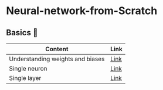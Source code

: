 # Neural-network-from-Scratch

## Basics 🥚
|Content|Link|
|-|-|
|Understanding weights and biases|[Link](https://nbviewer.org/github/Anant-mishra1729/Neural-network-from-Scratch/blob/main/Basics/weights_and_biases.ipynb)
|Single neuron|[Link](https://nbviewer.org/github/Anant-mishra1729/Neural-network-from-Scratch/blob/main/Basics/Single%20neuron.ipynb)
|Single layer|[Link](https://nbviewer.org/github/Anant-mishra1729/Neural-network-from-Scratch/blob/main/Basics/Layer.ipynb)
